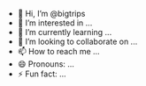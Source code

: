 - 👋 Hi, I’m @bigtrips
- 👀 I’m interested in ...
- 🌱 I’m currently learning ...
- 💞️ I’m looking to collaborate on ...
- 📫 How to reach me ...
- 😄 Pronouns: ...
- ⚡ Fun fact: ...

<!---
bigtrips/bigtrips is a ✨ special ✨ repository because its `README.md` (this file) appears on your GitHub profile.
You can click the Preview link to take a look at your changes.
--->
